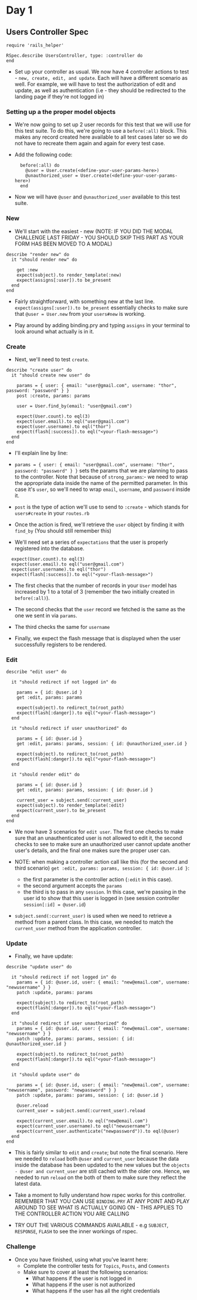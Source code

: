 # Day 1

## Users Controller Spec

```
require 'rails_helper'

RSpec.describe UsersController, type: :controller do
end
```

- Set up your controller as usual. We now have 4 controller actions to test - `new, create, edit, and update`. Each will have a different scenario as well. For example, we will have to test
the authorization of edit and update, as well as authentication (i.e - they should be redirected to the landing page if they're not logged in)

### Setting up a the proper model objects

- We're now going to set up 2 user records for this test that we will use for this test suite. To do this, we're going to use a `before(:all)` block. This makes any record created here available to all test cases later so we do not have to recreate them again and again for every test case.

- Add the following code:
  ```
    before(:all) do
      @user = User.create(<define-your-user-params-here>)
      @unauthorized_user = User.create(<define-your-user-params-here>)
    end
  ```

- Now we will have `@user` and `@unauthorized_user` available to this test suite.

### New

- We'll start with the easiest - new (NOTE: IF YOU DID THE MODAL CHALLENGE LAST FRIDAY - YOU SHOULD SKIP THIS PART AS YOUR FORM HAS BEEN MOVED TO A MODAL)

```
describe "render new" do
  it "should render new" do

    get :new
    expect(subject).to render_template(:new)
    expect(assigns[:user]).to be_present
  end
end
```

- Fairly straightforward, with something new at the last line. `expect(assigns[:user]).to be_present` essentially checks to make sure that `@user = User.new` from your `users#new` is working.

- Play around by adding binding.pry and typing `assigns` in your terminal to look around what actually is in it.

### Create

- Next, we'll need to test `create`.

```
describe "create user" do
  it "should create new user" do

    params = { user: { email: "user@gmail.com", username: "thor", password: "password" } }
    post :create, params: params

    user = User.find_by(email: "user@gmail.com")

    expect(User.count).to eql(3)
    expect(user.email).to eql("user@gmail.com")
    expect(user.username).to eql("thor")
    expect(flash[:success]).to eql("<your-flash-message>")
  end
end
```

- I'll explain line by line:

- `params = { user: { email: "user@gmail.com", username: "thor", password: "password" } }` sets the params that we are planning to pass to the controller. Note that because of `strong_params`:- we need to wrap the appropriate data inside the name of the permitted parameter. In this case it's `user`, so we'll need to wrap `email`, `username`, and `password` inside it.

- `post` is the type of action we'll use to send to `:create` - which stands for `users#create` in your `routes.rb`

- Once the action is fired, we'll retrieve the `user` object by finding it with `find_by` (You should still remember this)

- We'll need set a series of `expectations` that the user is properly registered into the database.

```
  expect(User.count).to eql(3)
  expect(user.email).to eql("user@gmail.com")
  expect(user.username).to eql("thor")
  expect(flash[:success]).to eql("<your-flash-message>")
```

- The first checks that the number of records in your `User` model has increased by 1 to a total of 3 (remember the two initially created in `before(:all)`).

- The second checks that the `user` record we fetched is the same as the one we sent in via `params`.

- The third checks the same for `username`

- Finally, we expect the flash message that is displayed when the user successfully registers to be rendered.

### Edit

```
describe "edit user" do

  it "should redirect if not logged in" do

    params = { id: @user.id }
    get :edit, params: params

    expect(subject).to redirect_to(root_path)
    expect(flash[:danger]).to eql("<your-flash-message>")
  end

  it "should redirect if user unauthorized" do

    params = { id: @user.id }
    get :edit, params: params, session: { id: @unauthorized_user.id }

    expect(subject).to redirect_to(root_path)
    expect(flash[:danger]).to eql("<your-flash-message>")
  end

  it "should render edit" do

    params = { id: @user.id }
    get :edit, params: params, session: { id: @user.id }

    current_user = subject.send(:current_user)
    expect(subject).to render_template(:edit)
    expect(current_user).to be_present
  end
end
```

- We now have 3 scenarios for `edit user`. The first one checks to make sure that an unauthenticated user is not allowed to edit it, the second checks to see to make sure an unauthorized user cannot update another user's details, and the final one makes sure the proper user can.

- NOTE: when making a controller action call like this (for the second and third scenario) `get :edit, params: params, session: { id: @user.id }`:
  - the first parameter is the controller action (`:edit` in this case).
  - the second argument accepts the `params`
  - the third is to pass in any `session`. In this case, we're passing in the user id to show that this user is logged in (see session controller `session[:id] = @user.id`)

- `subject.send(:current_user)` is used when we need to retrieve a method from a parent class. In this case, we needed to match the `current_user` method from the application controller.

### Update

- Finally, we have update:

```
describe "update user" do

  it "should redirect if not logged in" do
    params = { id: @user.id, user: { email: "new@email.com", username: "newusername" } }
    patch :update, params: params

    expect(subject).to redirect_to(root_path)
    expect(flash[:danger]).to eql("<your-flash-message>")
  end

  it "should redirect if user unauthorized" do
    params = { id: @user.id, user: { email: "new@email.com", username: "newusername" } }
    patch :update, params: params, session: { id: @unauthorized_user.id }

    expect(subject).to redirect_to(root_path)
    expect(flash[:danger]).to eql("<your-flash-message>")
  end

  it "should update user" do

    params = { id: @user.id, user: { email: "new@email.com", username: "newusername", password: "newpassword" } }
    patch :update, params: params, session: { id: @user.id }

    @user.reload
    current_user = subject.send(:current_user).reload

    expect(current_user.email).to eql("new@email.com")
    expect(current_user.username).to eql("newusername")
    expect(current_user.authenticate("newpassword")).to eql(@user)
  end
end
```

- This is fairly similar to `edit` and `create`; but note the final scenario. Here we needed to `reload` both `@user` and `current_user` because the data inside the database has been updated to the new values but the `objects - @user and current_user` are still cached with the older one. Hence, we needed to run `reload` on the both of them to make sure they reflect the latest data.

- Take a moment to fully understand how rspec works for this controller. REMEMBER THAT YOU CAN USE `BINDING.PRY` AT ANY POINT AND PLAY AROUND TO SEE WHAT IS ACTUALLY GOING ON - THIS APPLIES TO THE CONTROLLER ACTION YOU ARE CALLING

- TRY OUT THE VARIOUS COMMANDS AVAILABLE - e.g `SUBJECT`, `RESPONSE`, `FLASH` to see the inner workings of rspec.

### Challenge

- Once you have finished, using what you've learnt here:
  - Complete the controller tests for `Topics`, `Posts`, and `Comments`
  - Make sure to cover at least the following scenarios:
    - What happens if the user is not logged in
    - What happens if the user is not authorized
    - What happens if the user has all the right credentials
